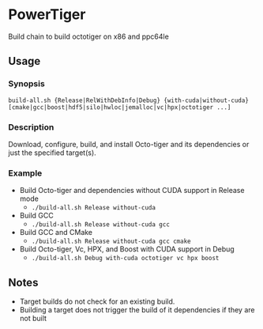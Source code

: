 # PowerTiger
Build chain to build octotiger on x86 and ppc64le

## Usage

### Synopsis
    build-all.sh {Release|RelWithDebInfo|Debug} {with-cuda|without-cuda} 
    [cmake|gcc|boost|hdf5|silo|hwloc|jemalloc|vc|hpx|octotiger ...]

### Description
Download, configure, build, and install Octo-tiger and its dependencies or
just the specified target(s).

### Example
* Build Octo-tiger and dependencies without CUDA support in Release mode
    * `./build-all.sh Release without-cuda`
* Build GCC
    * `./build-all.sh Release without-cuda gcc`
* Build GCC and CMake
    * `./build-all.sh Release without-cuda gcc cmake`
* Build Octo-tiger, Vc, HPX, and Boost with CUDA support in Debug
    * `./build-all.sh Debug with-cuda octotiger vc hpx boost`

## Notes
* Target builds do not check for an existing build.
* Building a target does not trigger the build of it dependencies if they are not built